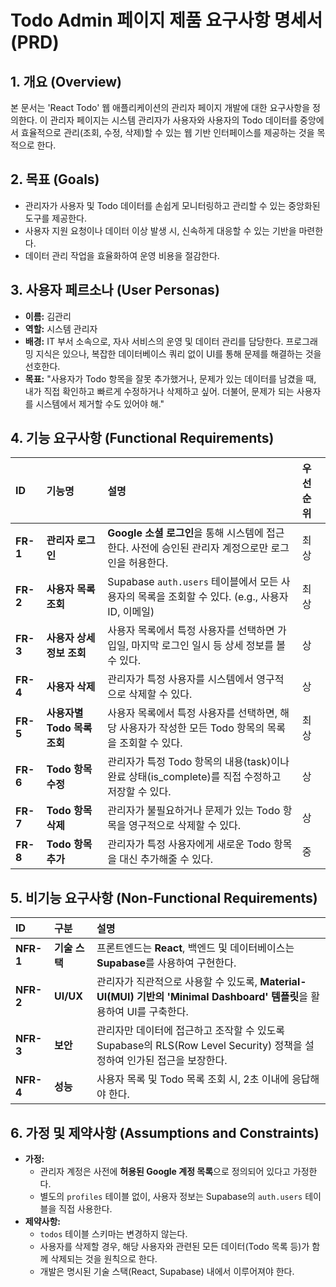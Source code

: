 # Todo Admin 페이지 제품 요구사항 명세서 (PRD)

## 1. 개요 (Overview)

본 문서는 'React Todo' 웹 애플리케이션의 관리자 페이지 개발에 대한 요구사항을 정의한다. 이 관리자 페이지는 시스템 관리자가 사용자와 사용자의 Todo 데이터를 중앙에서 효율적으로 관리(조회, 수정, 삭제)할 수 있는 웹 기반 인터페이스를 제공하는 것을 목적으로 한다.

## 2. 목표 (Goals)

- 관리자가 사용자 및 Todo 데이터를 손쉽게 모니터링하고 관리할 수 있는 중앙화된 도구를 제공한다.
- 사용자 지원 요청이나 데이터 이상 발생 시, 신속하게 대응할 수 있는 기반을 마련한다.
- 데이터 관리 작업을 효율화하여 운영 비용을 절감한다.

## 3. 사용자 페르소나 (User Personas)

- **이름:** 김관리
- **역할:** 시스템 관리자
- **배경:** IT 부서 소속으로, 자사 서비스의 운영 및 데이터 관리를 담당한다. 프로그래밍 지식은 있으나, 복잡한 데이터베이스 쿼리 없이 UI를 통해 문제를 해결하는 것을 선호한다.
- **목표:** "사용자가 Todo 항목을 잘못 추가했거나, 문제가 있는 데이터를 남겼을 때, 내가 직접 확인하고 빠르게 수정하거나 삭제하고 싶어. 더불어, 문제가 되는 사용자를 시스템에서 제거할 수도 있어야 해."

## 4. 기능 요구사항 (Functional Requirements)

| ID      | 기능명                 | 설명                                                                                             | 우선순위 |
| :------ | :--------------------- | :----------------------------------------------------------------------------------------------- | :------- |
| **FR-1**  | **관리자 로그인**        | **Google 소셜 로그인**을 통해 시스템에 접근한다. 사전에 승인된 관리자 계정으로만 로그인을 허용한다. | 최상     |
| **FR-2**  | **사용자 목록 조회**     | Supabase `auth.users` 테이블에서 모든 사용자의 목록을 조회할 수 있다. (e.g., 사용자 ID, 이메일)      | 최상     |
| **FR-3**  | **사용자 상세 정보 조회** | 사용자 목록에서 특정 사용자를 선택하면 가입일, 마지막 로그인 일시 등 상세 정보를 볼 수 있다.      | 상       |
| **FR-4**  | **사용자 삭제**          | 관리자가 특정 사용자를 시스템에서 영구적으로 삭제할 수 있다.                                     | 상       |
| **FR-5**  | **사용자별 Todo 목록 조회** | 사용자 목록에서 특정 사용자를 선택하면, 해당 사용자가 작성한 모든 Todo 항목의 목록을 조회할 수 있다. | 최상     |
| **FR-6**  | **Todo 항목 수정**       | 관리자가 특정 Todo 항목의 내용(task)이나 완료 상태(is_complete)를 직접 수정하고 저장할 수 있다. | 상       |
| **FR-7**  | **Todo 항목 삭제**       | 관리자가 불필요하거나 문제가 있는 Todo 항목을 영구적으로 삭제할 수 있다.                           | 상       |
| **FR-8**  | **Todo 항목 추가**       | 관리자가 특정 사용자에게 새로운 Todo 항목을 대신 추가해줄 수 있다.                                 | 중       |


## 5. 비기능 요구사항 (Non-Functional Requirements)

| ID       | 구분     | 설명                                                                                                                            |
| :------- | :------- | :------------------------------------------------------------------------------------------------------------------------------ |
| **NFR-1**  | **기술 스택** | 프론트엔드는 **React**, 백엔드 및 데이터베이스는 **Supabase**를 사용하여 구현한다.                                              |
| **NFR-2**  | **UI/UX**  | 관리자가 직관적으로 사용할 수 있도록, **Material-UI(MUI) 기반의 'Minimal Dashboard' 템플릿**을 활용하여 UI를 구축한다. |
| **NFR-3**  | **보안**     | 관리자만 데이터에 접근하고 조작할 수 있도록 Supabase의 RLS(Row Level Security) 정책을 설정하여 인가된 접근을 보장한다. |
| **NFR-4**  | **성능**     | 사용자 목록 및 Todo 목록 조회 시, 2초 이내에 응답해야 한다.                                                                   |

## 6. 가정 및 제약사항 (Assumptions and Constraints)

- **가정:**
  - 관리자 계정은 사전에 **허용된 Google 계정 목록**으로 정의되어 있다고 가정한다.
  - 별도의 `profiles` 테이블 없이, 사용자 정보는 Supabase의 `auth.users` 테이블을 직접 사용한다.
- **제약사항:**
  - `todos` 테이블 스키마는 변경하지 않는다.
  - 사용자를 삭제할 경우, 해당 사용자와 관련된 모든 데이터(Todo 목록 등)가 함께 삭제되는 것을 원칙으로 한다.
  - 개발은 명시된 기술 스택(React, Supabase) 내에서 이루어져야 한다.
